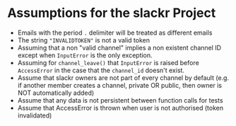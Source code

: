 # Assumptions for the slackr Project
- Emails with the period `.` delimiter will be treated as different emails
- The string `"INVALIDTOKEN"` is not a valid token
- Assuming that a non "valid channel" implies a non existent channel ID except when `InputError` is the only exception.
- Assuming for `channel_leave()` that `InputError` is raised before `AccessError` in the case that the `channel_id` doesn't exist.
- Assume that slackr owners are not part of every channel by default (e.g. if another member creates a channel, private OR public, then owner is NOT automatically added)
- Assume that any data is not persistent between function calls for tests
- Assume that AccessError is thrown when user is not authorised (token invalidated)